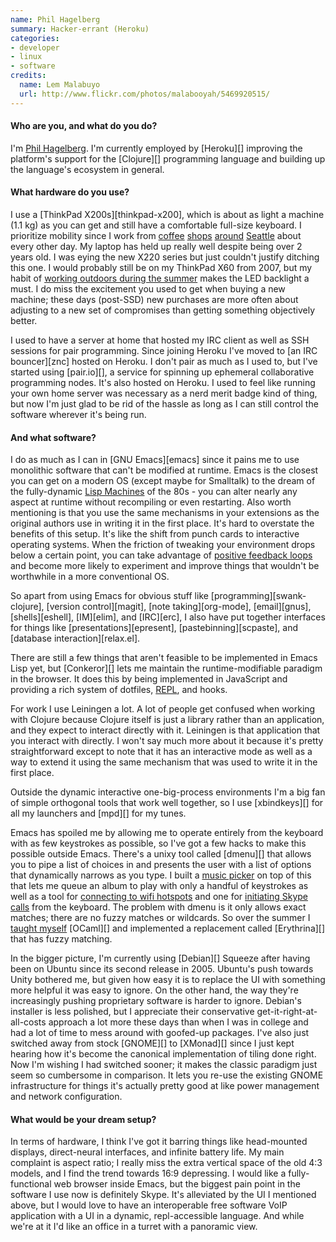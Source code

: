 ```yaml
---
name: Phil Hagelberg
summary: Hacker-errant (Heroku)
categories:
- developer
- linux
- software
credits:
  name: Lem Malabuyo
  url: http://www.flickr.com/photos/malabooyah/5469920515/
---
```


#### Who are you, and what do you do?

I'm [Phil Hagelberg](http://technomancy.us/colophon "Phil's colophon."). I'm currently employed by [Heroku][] improving the platform's support for the [Clojure][] programming language and building up the language's ecosystem in general.

#### What hardware do you use?

I use a [ThinkPad X200s][thinkpad-x200], which is about as light a machine (1.1 kg) as you can get and still have a comfortable full-size keyboard. I prioritize mobility since I work from [coffee](http://zokacoffee.com/ "A coffee shop in Seattle that Phil works out of.") [shops](http://neptunecoffee.com/ "A coffee shop in Seattle that Phil works out of.") [around](http://trabantcoffee.com/ "A coffee shop in Seattle that Phil works out of.") [Seattle](http://www.milsteadandco.com/ "A coffee shop in Seattle that Phil works out of.") about every other day. My laptop has held up really well despite being over 2 years old. I was eying the new X220 series but just couldn't justify ditching this one. I would probably still be on my ThinkPad X60 from 2007, but my habit of [working outdoors during the summer](http://www.flickr.com/photos/technomancy/tags/remoteoffice "Phil's photos of his remote office.") makes the LED backlight a must. I do miss the excitement you used to get when buying a new machine; these days (post-SSD) new purchases are more often about adjusting to a new set of compromises than getting something objectively better.

I used to have a server at home that hosted my IRC client as well as SSH sessions for pair programming. Since joining Heroku I've moved to [an IRC bouncer][znc] hosted on Heroku. I don't pair as much as I used to, but I've started using [pair.io][], a service for spinning up ephemeral collaborative programming nodes. It's also hosted on Heroku. I used to feel like running your own home server was necessary as a nerd merit badge kind of thing, but now I'm just glad to be rid of the hassle as long as I can still control the software wherever it's being run.

#### And what software?

I do as much as I can in [GNU Emacs][emacs] since it pains me to use monolithic software that can't be modified at runtime. Emacs is the closest you can get on a modern OS (except maybe for Smalltalk) to the dream of the fully-dynamic [Lisp Machines](http://en.wikipedia.org/wiki/Lisp_machine "A Wikipedia entry for Lisp Machines.") of the 80s - you can alter nearly any aspect at runtime without recompiling or even restarting. Also worth mentioning is that you use the same mechanisms in your extensions as the original authors use in writing it in the first place. It's hard to overstate the benefits of this setup. It's like the shift from punch cards to interactive operating systems. When the friction of tweaking your environment drops below a certain point, you can take advantage of [positive feedback loops](http://en.wikipedia.org/wiki/Cybernetics "The Wikipedia entry for Cybernetics.") and become more likely to experiment and improve things that wouldn't be worthwhile in a more conventional OS.

So apart from using Emacs for obvious stuff like [programming][swank-clojure], [version control][magit], [note taking][org-mode], [email][gnus], [shells][eshell], [IM][elim], and [IRC][erc], I also have put together interfaces for things like [presentations][epresent], [pastebinning][scpaste], and [database interaction][relax.el].

There are still a few things that aren't feasible to be implemented in Emacs Lisp yet, but [Conkeror][] lets me maintain the runtime-modifiable paradigm in the browser. It does this by being implemented in JavaScript and providing a rich system of dotfiles, [REPL](http://en.wikipedia.org/wiki/Read%E2%80%93eval%E2%80%93print_loop "A Wikipedia entry for Read–eval–print loop."), and hooks.

For work I use Leiningen a lot. A lot of people get confused when working with Clojure because Clojure itself is just a library rather than an application, and they expect to interact directly with it. Leiningen is that application that you interact with directly. I won't say much more about it because it's pretty straightforward except to note that it has an interactive mode as well as a way to extend it using the same mechanism that was used to write it in the first place.

Outside the dynamic interactive one-big-process environments I'm a big fan of simple orthogonal tools that work well together, so I use [xbindkeys][] for all my launchers and [mpd][] for my tunes.

Emacs has spoiled me by allowing me to operate entirely from the keyboard with as few keystrokes as possible, so I've got a few hacks to make this possible outside Emacs. There's a unixy tool called [dmenu][] that allows you to pipe a list of choices in and presents the user with a list of options that dynamically narrows as you type. I built a [music picker](https://github.com/technomancy/dotfiles/blob/master/bin/music-choose "Phil's music picker script.") on top of this that lets me queue an album to play with only a handful of keystrokes as well as a tool for [connecting to wifi hotspots](https://github.com/technomancy/dotfiles/blob/master/bin/ery-net "Phil's script for connecting to wireless hotspots.") and one for [initiating Skype calls](https://github.com/technomancy/dotfiles/blob/master/bin/skyyy "Phil's script for starting Skype calls.") from the keyboard. The problem with dmenu is it only allows exact matches; there are no fuzzy matches or wildcards. So over the summer I [taught myself](http://technomancy.us/152 "Phil's post on his OCaml experience.") [OCaml][] and implemented a replacement called [Erythrina][] that has fuzzy matching.

In the bigger picture, I'm currently using [Debian][] Squeeze after having been on Ubuntu since its second release in 2005. Ubuntu's push towards Unity bothered me, but given how easy it is to replace the UI with something more helpful it was easy to ignore. On the other hand, the way they're increasingly pushing proprietary software is harder to ignore. Debian's installer is less polished, but I appreciate their conservative get-it-right-at-all-costs approach a lot more these days than when I was in college and had a lot of time to mess around with goofed-up packages. I've also just switched away from stock [GNOME][] to [XMonad][] since I just kept hearing how it's become the canonical implementation of tiling done right. Now I'm wishing I had switched sooner; it makes the classic paradigm just seem so cumbersome in comparison. It lets you re-use the existing GNOME infrastructure for things it's actually pretty good at like power management and network configuration.

#### What would be your dream setup?

In terms of hardware, I think I've got it barring things like head-mounted displays, direct-neural interfaces, and infinite battery life. My main complaint is aspect ratio; I really miss the extra vertical space of the old 4:3 models, and I find the trend towards 16:9 depressing. I would like a fully-functional web browser inside Emacs, but the biggest pain point in the software I use now is definitely Skype. It's alleviated by the UI I mentioned above, but I would love to have an interoperable free software VoIP application with a UI in a dynamic, repl-accessible language. And while we're at it I'd like an office in a turret with a panoramic view.